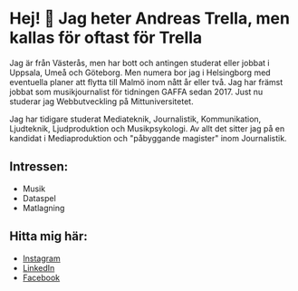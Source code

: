 # Hej! 👋 Jag heter Andreas Trella, men kallas för oftast för Trella

Jag är från Västerås, men har bott och antingen studerat eller jobbat i Uppsala, Umeå och Göteborg. Men numera bor jag i Helsingborg med eventuella planer att flytta till Malmö inom nått år eller två. Jag har främst jobbat som musikjournalist för tidningen GAFFA sedan 2017. Just nu studerar jag Webbutveckling på Mittuniversitetet. 

Jag har tidigare studerat Mediateknik, Journalistik, Kommunikation, Ljudteknik, Ljudproduktion och Musikpsykologi. Av allt det sitter jag på en kandidat i Mediaproduktion och "påbyggande magister" inom Journalistik.

## Intressen:
- Musik
- Dataspel
- Matlagning

## Hitta mig här:
- [Instagram](https://www.instagram.com/trellatrello])
- [LinkedIn](https://se.linkedin.com/in/andreas-trella-90866117b)
- [Facebook](https://www.facebook.com/atrella/?locale=sv_SE)

